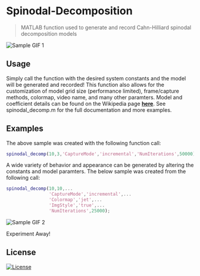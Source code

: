 # Spinodal-Decomposition

> MATLAB function used to generate and record Cahn-Hilliard spinodal decomposition models

![Sample GIF 1](https://github.com/nsbalbi/Spinodal-Decomposition/blob/master/Sample%20GIF%201.gif)

## Usage

Simply call the function with the desired system constants and the model will be generated and recorded! This function also allows for the customization of model grid size (performance limited), frame/capture methods, colormap, video name, and many other paramters. Model and coefficient details can be found on the Wikipedia page <a href="https://en.wikipedia.org/wiki/Cahn%E2%80%93Hilliard_equation" target="_blank">**here**</a>. See spinodal_decomp.m for the full documentation and more examples.

## Examples 

The above sample was created with the following function call:
```MATLAB
spinodal_decomp(10,3,'CaptureMode','incremental','NumIterations',50000);
```

A wide variety of behavior and appearance can be generated by altering the constants and model paramters. The below sample was created from the following call:
```MATLAB
spinodal_decomp(10,10,...
                'CaptureMode','incremental',...
                'Colormap','jet',...
                'ImgStyle','true',...
                'NumIterations',25000);
```

![Sample GIF 2](https://github.com/nsbalbi/Spinodal-Decomposition/blob/master/Sample%20GIF%202.gif)

Experiment Away!

## License

[![License](http://img.shields.io/:license-mit-blue.svg?style=flat-square)](http://badges.mit-license.org)
